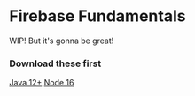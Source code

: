 # Firebase Fundamentals

WIP! But it's gonna be great!

### Download these first
[Java 12+](https://www.oracle.com/java/technologies/downloads/#jdk18-mac)
[Node 16](https://nodejs.org/)
